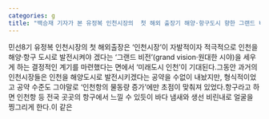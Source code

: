 ```yaml
---
categories: g
title: "백승재 기자가 본 유정복 인천시장의  첫 해외 출장기 해양·항구도시 향한 그랜드 비전 세우다"
---
```

민선8기 유정복 인천시장의 첫 해외출장은 ‘인천시장’이 자발적이자 적극적으로 인천을 해양·항구 도시로 발전시켜야 겠다는 ‘그랜드 비전’(grand vision·원대한 시야)을 세우게 하는 결정적인 계기를 마련했다는 면에서 ‘미래도시 인천’이 기대된다.그동안 과거의 인천시장들은 인천을 해양도시로 발전시키겠다는 공약을 수없이 내놨지만, 형식적이었고 공약 수준도 그야말로 ‘인천항의 물동량 증가’에만 초점이 맞춰져 있었다.항구라고 하면 인천항 등 전국 곳곳의 항구에서 느낄 수 있듯이 바다 냄새와 생선 비린내로 얼굴을 찡그리게 한다.이 같은